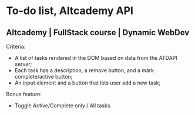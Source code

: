 # To-do list, Altcademy API
## Altcademy | FullStack course | Dynamic WebDev

Criteria:
- A list of tasks rendered in the DOM based on data from the ATDAPI server;
- Each task has a description, a remove button, and a mark complete/active button;
- An input element and a button that lets user add a new task;

Bonus feature:
- Toggle Active/Complete only / All tasks.
